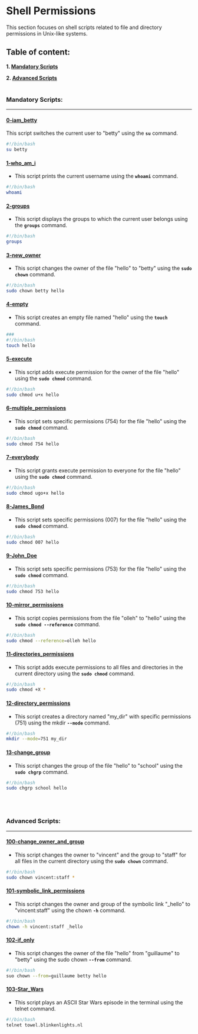 # Shell Permissions

This section focuses on shell scripts related to file and directory permissions in Unix-like systems.

## Table of content:

**1. [Mandatory Scripts](#Mandatory-Scripts)**

**2. [Advanced Scripts](#Advanced-Scripts)**
<br>
<br>

### Mandatory Scripts:

<hr>

#### [0-iam_betty](0-iam_betty)

This script switches the current user to "betty" using the **`su`** command.

```bash
#!/bin/bash
su betty
```

#### [1-who_am_i](1-who_am_i)

- This script prints the current username using the **`whoami`** command.

```bash
#!/bin/bash
whoami
```

#### [2-groups](2-groups)

- This script displays the groups to which the current user belongs using the **`groups`** command.

```bash
#!/bin/bash
groups
```

#### [3-new_owner](3-new_owner)

- This script changes the owner of the file "hello" to "betty" using the **`sudo chown`** command.

```bash
#!/bin/bash
sudo chown betty hello
```

#### [4-empty](4-empty)

- This script creates an empty file named "hello" using the **`touch`** command.

```bash
###
#!/bin/bash
touch hello
```

#### [5-execute](5-execute)

- This script adds execute permission for the owner of the file "hello" using the **`sudo chmod`** command.

```bash
#!/bin/bash
sudo chmod u+x hello
```

#### [6-multiple_permissions](6-multiple_permissions)

- This script sets specific permissions (754) for the file "hello" using the **`sudo chmod`** command.

```bash
#!/bin/bash
sudo chmod 754 hello
```

#### [7-everybody](7-everybody)

- This script grants execute permission to everyone for the file "hello" using the **`sudo chmod`** command.

```bash
#!/bin/bash
sudo chmod ugo+x hello
```

#### [8-James_Bond](8-James_Bond)

- This script sets specific permissions (007) for the file "hello" using the **`sudo chmod`** command.

```bash
#!/bin/bash
sudo chmod 007 hello
```

#### [9-John_Doe](9-John_Doe)

- This script sets specific permissions (753) for the file "hello" using the **`sudo chmod`** command.

```bash
#!/bin/bash
sudo chmod 753 hello
```

#### [10-mirror_permissions](10-mirror_permissions)

- This script copies permissions from the file "olleh" to "hello" using the **`sudo chmod --reference`** command.

```bash
#!/bin/bash
sudo chmod --reference=olleh hello
```

#### [11-directories_permissions](11-directories_permissions)

- This script adds execute permissions to all files and directories in the current directory using the **`sudo chmod`** command.

```bash
#!/bin/bash
sudo chmod +X *
```

#### [12-directory_permissions](12-directory_permissions)

- This script creates a directory named "my_dir" with specific permissions (751) using the mkdir **`--mode`** command.

```bash
#!/bin/bash
mkdir --mode=751 my_dir
```

#### [13-change_group](13-change_group)

- This script changes the group of the file "hello" to "school" using the **`sudo chgrp`** command.

```bash
#!/bin/bash
sudo chgrp school hello
```

<br>
<br>

### Advanced Scripts:

<hr>

#### [100-change_owner_and_group](100-change_owner_and_group)

- This script changes the owner to "vincent" and the group to "staff" for all files in the current directory using the **`sudo chown`** command.

```bash
#!/bin/bash
sudo chown vincent:staff *
```

#### [101-symbolic_link_permissions](101-symbolic_link_permissions)

- This script changes the owner and group of the symbolic link "\_hello" to "vincent:staff" using the chown **`-h`** command.

```bash
#!/bin/bash
chown -h vincent:staff _hello
```

#### [102-if_only](102-if_only)

- This script changes the owner of the file "hello" from "guillaume" to "betty" using the sudo chown **`--from`** command.

```bash
#!/bin/bash
suo chown --from=guillaume betty hello
```

#### [103-Star_Wars](103-Star_Wars)

- This script plays an ASCII Star Wars episode in the terminal using the telnet command.

```bash
#!/bin/bash
telnet towel.blinkenlights.nl
```
